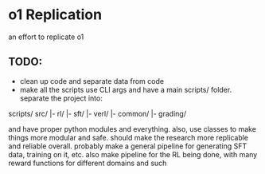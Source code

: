 # o1 Replication

an effort to replicate o1

## TODO:
- clean up code and separate data from code
- make all the scripts use CLI args and have a main scripts/ folder. separate the project into:

scripts/
src/
|- rl/
|- sft/
|- verl/
|- common/
    |- grading/

and have proper python modules and everything. also, use classes to make things more modular and safe. should make the research more replicable and reliable overall. probably make a general pipeline for generating SFT data, training on it, etc. also make pipeline for the RL being done, with many reward functions for different domains and such